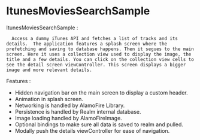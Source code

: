 # ItunesMoviesSearchSample

ItunesMoviesSearchSample :

      Access a dummy iTunes API and fetches a list of tracks and its details.  The application features a splash screen where the prefetching and saving to database happens. Then it segues to the main screen. Here it uses a collection view used to display the image, the title and a few details. You can click on the collection view cells to see the detail screen viewController. This screen displays a bigger image and more relevant details.

Features :

- Hidden navigation bar on the main screen to display a custom header.
- Animation in splash screen.
- Networking is handled by AlamoFire Library.
- Persistence is handled by Realm internal database.
- Image loading handled by AlamoFireImage.
- Optional bindings to make sure all data is saved to realm and pulled.
- Modally push the details viewController for ease of navigation. 
